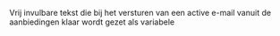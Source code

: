 Vrij invulbare tekst die bij het versturen van een active e-mail vanuit de aanbiedingen klaar wordt gezet als variabele